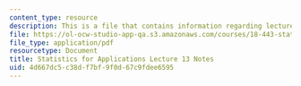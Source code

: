 ```yaml
---
content_type: resource
description: This is a file that contains information regarding lecture 13 notes.
file: https://ol-ocw-studio-app-qa.s3.amazonaws.com/courses/18-443-statistics-for-applications-spring-2015/4d667dc5c38df7bf9f0d67c9fdee6595_MIT18_443S15_LEC13.pdf
file_type: application/pdf
resourcetype: Document
title: Statistics for Applications Lecture 13 Notes
uid: 4d667dc5-c38d-f7bf-9f0d-67c9fdee6595
---
```

